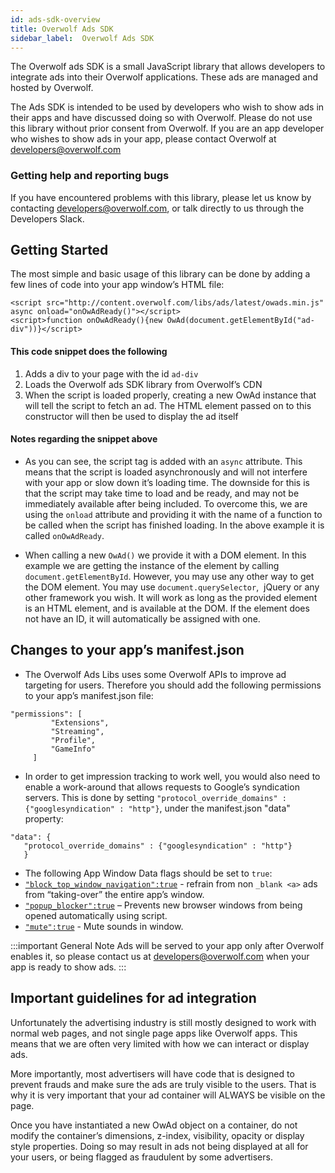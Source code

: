 ```yaml
---
id: ads-sdk-overview
title: Overwolf Ads SDK
sidebar_label:  Overwolf Ads SDK
---
```



The Overwolf ads SDK is a small JavaScript library that allows developers to integrate ads into their Overwolf applications. These ads are managed and hosted by Overwolf.

The Ads SDK is intended to be used by developers who wish to show ads in their apps and have discussed doing so with Overwolf. Please do not use this library without prior consent from Overwolf. 
If you are an app developer who wishes to show ads in your app, please contact Overwolf at developers@overwolf.com

### Getting help and reporting bugs
If you have encountered problems with this library, please let us know by contacting developers@overwolf.com, or talk directly to us through the Developers Slack.

## Getting Started

The most simple and basic usage of this library can be done by adding a few lines of code into your app window’s HTML file:
``` <div id="ad-div"></div>
<script src="http://content.overwolf.com/libs/ads/latest/owads.min.js" async onload="onOwAdReady()"></script>
<script>function onOwAdReady(){new OwAd(document.getElementById("ad-div"))}</script>
```

#### This code snippet does the following

1. Adds a div to your page with the id `ad-div`
2. Loads the Overwolf ads SDK library from Overwolf’s CDN
3. When the script is loaded properly, creating a new OwAd instance that will tell the script to fetch an ad. The HTML element passed on to this constructor will then be used to display the ad itself

#### Notes regarding the snippet above

* As you can see, the script tag is added with an `async` attribute. This means that the script is loaded asynchronously and will not interfere with your app or slow down it’s loading time. The downside for this is that the script may take time to load and be ready, and may not be immediately available after being included. To overcome this, we are using the `onload` attribute and providing it with the name of a function to be called when the script has finished loading. In the above example it is called `onOwAdReady`.

*   When calling a new `OwAd()` we provide it with a DOM element. In this example we are getting the instance of the element by calling `document.getElementById`. However, you may use any other way to get the DOM element. You may use `document.querySelector`,  jQuery or any other framework you wish. It will work as long as the provided element is an HTML element, and is available at the DOM. If the element does not have an ID, it will automatically be assigned with one.

## Changes to your app’s manifest.json

* The Overwolf Ads Libs uses some Overwolf APIs to improve ad targeting for users. Therefore you should add the following permissions to your app’s manifest.json file:
```
"permissions": [
         "Extensions",
         "Streaming",
         "Profile",
         "GameInfo"
     ]
 ```
 * In order to get impression tracking to work well, you would also need to enable a work-around that allows requests to Google’s syndication servers. This is done by setting `"protocol_override_domains" : {"googlesyndication" : "http"}`, under the manifest.json "data" property:
 
 ```
 "data": {    
    "protocol_override_domains" : {"googlesyndication" : "http"}
    }
 ```
 
*   The following App Window Data flags should be set to `true`:
* [`"block_top_window_navigation":true`](http://developers.overwolf.com/documentation/sdk/overwolf/manifest-json/#windows-block_top_window_navigation) -  refrain from non `_blank <a>` ads from “taking-over” the entire app’s window.
* [`"popup_blocker":true`](http://developers.overwolf.com/documentation/sdk/overwolf/manifest-json/#popup_blocker) – Prevents new browser windows from being opened automatically using script.
* [`"mute":true`](http://developers.overwolf.com/documentation/sdk/overwolf/manifest-json/#windows-mute) - Mute sounds in window.

:::important General Note
Ads will be served to your app only after Overwolf enables it, so please contact us at developers@overwolf.com when your app is ready to show ads.
:::

## Important guidelines for ad integration

Unfortunately the advertising industry is still mostly designed to work with normal web pages, and not single page apps like Overwolf apps. This means that we are often very limited with how we can interact or display ads. 

More importantly, most advertisers will have code that is designed to prevent frauds and make sure the ads are truly visible to the users. That is why it is very important that your ad container will ALWAYS be visible on the page. 

Once you have instantiated a new OwAd object on a container, do not modify the container’s dimensions, z-index, visibility, opacity or display style properties. Doing so may result in ads not being displayed at all for your users, or being flagged as fraudulent by some advertisers.
